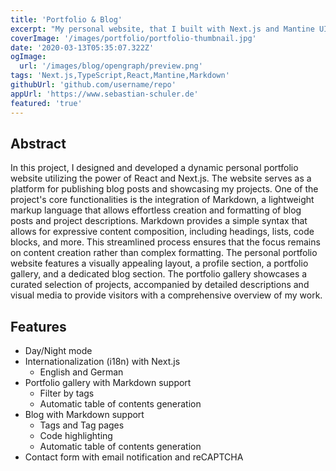 ```yaml
---
title: 'Portfolio & Blog'
excerpt: "My personal website, that I built with Next.js and Mantine UI. It's also a blog where I write about programming and technology."
coverImage: '/images/portfolio/portfolio-thumbnail.jpg'
date: '2020-03-13T05:35:07.322Z'
ogImage: 
  url: '/images/blog/opengraph/preview.png'
tags: 'Next.js,TypeScript,React,Mantine,Markdown'
githubUrl: 'github.com/username/repo'
appUrl: 'https://www.sebastian-schuler.de'
featured: 'true'
---
```


## Abstract

In this project, I designed and developed a dynamic personal portfolio website utilizing the power of React and Next.js. The website serves as a platform for publishing blog posts and showcasing my projects. One of the project's core functionalities is the integration of Markdown, a lightweight markup language that allows effortless creation and formatting of blog posts and project descriptions. Markdown provides a simple syntax that allows for expressive content composition, including headings, lists, code blocks, and more. This streamlined process ensures that the focus remains on content creation rather than complex formatting. The personal portfolio website features a visually appealing layout, a profile section, a portfolio gallery, and a dedicated blog section. The portfolio gallery showcases a curated selection of projects, accompanied by detailed descriptions and visual media to provide visitors with a comprehensive overview of my work.

## Features

- Day/Night mode
- Internationalization (i18n) with Next.js
  - English and German
- Portfolio gallery with Markdown support
  - Filter by tags
  - Automatic table of contents generation
- Blog with Markdown support
  - Tags and Tag pages
  - Code highlighting
  - Automatic table of contents generation
- Contact form with email notification and reCAPTCHA
